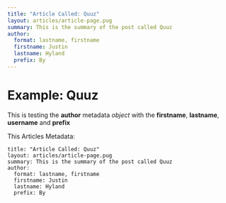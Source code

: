 ```yaml
---
title: "Article Called: Quuz"
layout: articles/article-page.pug
summary: This is the summary of the post called Quuz
author: 
  format: lastname, firstname
  firstname: Justin
  lastname: Hyland
  prefix: By
---
```


# Example: Quuz

This is testing the **author** metadata *object* with the **firstname**, **lastname**, **username** and **prefix** 

This Articles Metadata:

    title: "Article Called: Quuz"
    layout: articles/article-page.pug
    summary: This is the summary of the post called Quuz
    author: 
      format: lastname, firstname
      firstname: Justin
      lastname: Hyland
      prefix: By